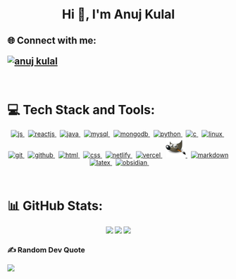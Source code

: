 
<h1 align="center">Hi 👋, I'm Anuj Kulal</h1>


## 🌐 Connect with me: <p align="left"> <a href="https://linkedin.com/in/anuj-kulal" target="blank"><img align="center" src="https://raw.githubusercontent.com/rahuldkjain/github-profile-readme-generator/master/src/images/icons/Social/linked-in-alt.svg" alt="anuj kulal" height="30" width="40" /></a>
</p>
<br>

# 💻 Tech Stack and Tools:
<p align="center"> 
<a href=" " target="_blank" rel="noreferrer"> <img src="https://skillicons.dev/icons?i=js" alt="js" width="45" height="45"/> </a>&nbsp; 
<a href=" " target="_blank" rel="noreferrer"> <img src="https://skillicons.dev/icons?i=react" alt="reactjs" width="45" height="45"/> </a>&nbsp; 
<a href=" " target="_blank" rel="noreferrer"> <img src="https://skillicons.dev/icons?i=java" alt="java" width="45" height="45"/> </a>&nbsp; 
<a href=" " target="_blank" rel="noreferrer"> <img src="https://skillicons.dev/icons?i=mysql" alt="mysql" width="45" height="45"/> </a>&nbsp; 
<a href=" " target="_blank" rel="noreferrer"> <img src="https://skillicons.dev/icons?i=mongodb" alt="mongodb" width="45" height="45"/> </a>&nbsp; 
<a href=" " target="_blank" rel="noreferrer"> <img src="https://skillicons.dev/icons?i=python" alt="python" width="45" height="45"/> </a>&nbsp; 
<a href=" " target="_blank" rel="noreferrer"> <img src="https://skillicons.dev/icons?i=c" alt="c" width="45" height="45"/> </a>&nbsp; 
<a href=" " target="_blank" rel="noreferrer"> <img src="https://skillicons.dev/icons?i=linux" alt="linux" width="45" height="45"/> </a>&nbsp; 
<a href=" " target="_blank" rel="noreferrer"> <img src="https://skillicons.dev/icons?i=git" alt="git" width="45" height="45"/> </a>&nbsp; 
<a href=" " target="_blank" rel="noreferrer"> <img src="https://skillicons.dev/icons?i=github" alt="github" width="45" height="45"/> </a>&nbsp; 
<a href=" " target="_blank" rel="noreferrer"> <img src="https://skillicons.dev/icons?i=html" alt="html" width="45" height="45"/> </a>&nbsp; 
<a href=" " target="_blank" rel="noreferrer"> <img src="https://skillicons.dev/icons?i=css" alt="css" width="45" height="45"/> </a>&nbsp; 
<a href=" " target="_blank" rel="noreferrer"> <img src="https://skillicons.dev/icons?i=netlify" alt="netlify" width="45" height="45"/> </a>&nbsp; 
<a href=" " target="_blank" rel="noreferrer"> <img src="https://skillicons.dev/icons?i=vercel" alt="vercel" width="45" height="45"/> </a>&nbsp; 
<a href=" " target="_blank" rel="noreferrer"> <img src="https://raw.githubusercontent.com/devicons/devicon/master/icons/gimp/gimp-original.svg" alt="gimp" width="45" height="45"/> </a> &nbsp;
<a href=" " target="_blank" rel="noreferrer"> <img src="https://skillicons.dev/icons?i=md&theme=light" alt="markdown" width="45" height="45"/> </a>&nbsp; 
<a href=" " target="_blank" rel="noreferrer"> <img src="https://skillicons.dev/icons?i=latex" alt="latex" width="45" height="45"/> </a>&nbsp;
<a href=" " target="_blank" rel="noreferrer"> <img src="https://skillicons.dev/icons?i=obsidian" alt="obsidian" width="45" height="45"/> </a>&nbsp; 
</p>
<br>

# 📊 GitHub Stats:
<p align="center">
  <a><img src="https://github-readme-stats.vercel.app/api?username=AnujKulal&theme=radical&hide_border=false&include_all_commits=false&count_private=false"/></a>
  <a><img src="https://github-readme-streak-stats.herokuapp.com/?user=AnujKulal&theme=radical&hide_border=false"/></a>
  <a><img src="https://github-readme-stats.vercel.app/api/top-langs/?username=AnujKulal&theme=radical&hide_border=false&include_all_commits=false&count_private=false&layout=compact"/></a>
</p>

### ✍️ Random Dev Quote
![](https://quotes-github-readme.vercel.app/api?type=horizontal&theme=radical)
